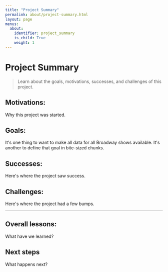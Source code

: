 ```yaml
---
title: "Project Summary"
permalink: about/project-summary.html
layout: page
menus:
  about:
    identifier: project_summary
    is_child: True
    weight: 1
---
```


# Project Summary
> Learn about the goals, motivations, successes, and challenges of this
project.

## Motivations:
Why this project was started.

## Goals:
It's one thing to want to make all data for all Broadway shows available. It's
another to define that goal in bite-sized chunks.

## Successes:
Here's where the project saw success.

## Challenges:
Here's where the project had a few bumps.

-----

## Overall lessons:
What have we learned?

## Next steps
What happens next?
